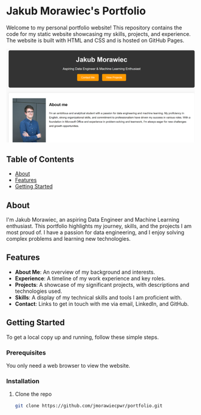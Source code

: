 # Jakub Morawiec's Portfolio

Welcome to my personal portfolio website! This repository contains the code for my static website showcasing my skills, projects, and experience. The website is built with HTML and CSS and is hosted on GitHub Pages.

![Portfolio Screenshot](assets/portfolio-screenshot.png)

## Table of Contents

- [About](#about)
- [Features](#features)
- [Getting Started](#getting-started)

## About

I'm Jakub Morawiec, an aspiring Data Engineer and Machine Learning enthusiast. This portfolio highlights my journey, skills, and the projects I am most proud of. I have a passion for data engineering, and I enjoy solving complex problems and learning new technologies.

## Features

- **About Me**: An overview of my background and interests.
- **Experience**: A timeline of my work experience and key roles.
- **Projects**: A showcase of my significant projects, with descriptions and technologies used.
- **Skills**: A display of my technical skills and tools I am proficient with.
- **Contact**: Links to get in touch with me via email, LinkedIn, and GitHub.

## Getting Started

To get a local copy up and running, follow these simple steps.

### Prerequisites

You only need a web browser to view the website.

### Installation

1. Clone the repo
   ```sh
   git clone https://github.com/jmorawiecpwr/portfolio.git
